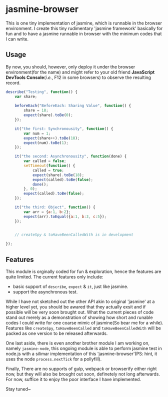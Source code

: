 # jasmine-browser

This is one tiny implementation of jasmine, which is runnable in the browser environment. I create this tiny rudimentary 'jasmine framework' basically for fun and to have a jasmine runnable in browser with the minimum codes that I can write.


## Usage
By now, you should, however, only deploy it under the browser environment(for the name) and might refer to your old friend **JavaScript DevTools Console**(*i.e.*, F12 in some browsers) to observe the resulting record.


```js
describe("Testing", function() {
	var share;
	
	beforeEach("BeforeEach: Sharing Value", function() {
		share = 18;
		expect(share).toBe(0);
	});

	it("the first: Synchronousity", function() {
		var num = 1;
		expect(share++).toBe(18);
		expect(num).toBe(1);
	});

	it("the second: Asynchronousity", function(done) {
		var called = false;
		setTimeout(function() {
			called = true;
			expect(share).toBe(18);
			expect(called).toBe(false);
			done();
		}, 0);
		expect(called).toBe(false);
	});

	it("the third: Object", function() {
		var arr = {a:1, b:2};
		expect(arr).toEqual({a:1, b:3, c:5});
	});
	

	// createSpy & toHaveBeenCalledWith is in development

});
```


## Features
This module is orginally coded for fun & exploration, hence the features are quite limited. The current features only include: 

- basic support of `describe`, `expect` & `it`, just like jasmine. 
- support the asynchronous test.


While I have not sketched out the other API akin to original 'jasmine' at a higher level yet, you should be awared that they actually exsit and if possible will be very soon brought out. What the current pieces of code stand out merely as a demonstration of showing how short and runable codes I could write for one coarse mimic of jasmine(So bear me for a while). Features like `createSpy`, `toHaveBeenCalled` and `toHaveBeenCalledWith` will be packed as one version to be released afterwards. 

One last aside, there is even another brother module I am working on, namely `jasmine-node`, this ongoing module is able to perform jasmine test in node.js with a silimar implementation of this 'jasmine-browser'(PS: hint, it uses the node `process.nextTick` for a pollyfill). 

Finally, There are no supports of gulp, webpack or browserify either right now, but they will also be brought out soon, definetely not long afterwards. For now, suffice it to enjoy the poor interface I have implemented. 

Stay tuned~


